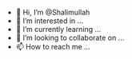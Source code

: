 - 👋 Hi, I’m @Shalimullah
- 👀 I’m interested in ...
- 🌱 I’m currently learning ...
- 💞️ I’m looking to collaborate on ...
- 📫 How to reach me ...

<!---
Shalimullah/Shalimullah is a ✨ special ✨ repository because its `README.md` (this file) appears on your GitHub profile.
You can click the Preview link to take a look at your changes.
--->
